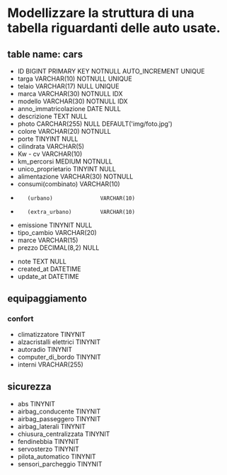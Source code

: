 # Modellizzare la struttura di una tabella riguardanti delle auto usate.

## table name: cars

- ID                            BIGINT          PRIMARY KEY         NOTNULL         AUTO_INCREMENT      UNIQUE
- targa                         VARCHAR(10)                         NOTNULL                             UNIQUE
- telaio                        VARCHAR(17)                         NULL                                UNIQUE
- marca                         VARCHAR(30)                         NOTNULL IDX             
- modello                       VARCHAR(30)                         NOTNULL IDX
- anno_immatricolazione         DATE                                NULL
- descrizione                   TEXT                                NULL
- photo                         CARCHAR(255)                        NULL  DEFAULT('img/foto.jpg')
- colore                        VARCHAR(20)                         NOTNULL                   
- porte                         TINYINT                             NULL
- cilindrata                    VARCHAR(5)
- Kw - cv                       VARCHAR(10)
- km_percorsi                   MEDIUM                              NOTNULL
- unico_proprietario            TINYINT                             NULL
- alimentazione                 VARCHAR(30)                         NOTNULL
- consumi(combinato)            VARCHAR(10)
-        (urbano)               VARCHAR(10)
-        (extra_urbano)         VARCHAR(10)
- emissione                     TINYNIT                             NULL
- tipo_cambio                   VARCHAR(20)
- marce                         VARCHAR(15)
- prezzo                        DECIMAL(8,2)                        NULL
<!--campi indispensabili: note, creato, modifica-->
- note                          TEXT                                NULL
- created_at                    DATETIME
- update_at                     DATETIME
## equipaggiamento
### confort
- climatizzatore                TINYNIT
- alzacristalli elettrici       TINYNIT
- autoradio                     TINYNIT
- computer_di_bordo             TINYNIT
- interni                       VRACHAR(255)
## sicurezza
- abs                           TINYNIT
- airbag_conducente             TINYNIT
- airbag_passeggero             TINYNIT
- airbag_laterali               TINYNIT
- chiusura_centralizzata        TINYNIT
- fendinebbia                   TINYNIT
- servosterzo                   TINYNIT
- pilota_automatico             TINYNIT
- sensori_parcheggio            TINYNIT



